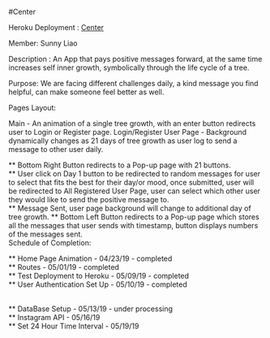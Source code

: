 #Center

Heroku Deployment : [Center](https://centering.herokuapp.com/)

Member: Sunny Liao

Description : An App that pays positive messages forward, at the same time increases self inner growth, symbolically through the life cycle of a tree.

Purpose: We are facing different challenges daily, a kind message you find helpful, can make someone feel better as well.

Pages Layout: 

Main - An animation of a single tree growth, with an enter button redirects user to Login or Register page.
Login/Register
User Page - Background dynamically changes as 21 days of tree growth as user log to send a message to other user daily.
                          
** Bottom Right Button redirects to a Pop-up page with 21 buttons.  
** User click on Day 1 button to be redirected to random messages for user to select that fits the best for their day/or mood, once submitted, user will be redirected to All Registered User Page, user can select which other user they would like to send the positive message to.                         
** Message Sent, user page background will change to additional day of tree growth.
** Bottom Left Button redirects to a Pop-up page which stores all the messages that user sends with timestamp, button displays numbers of the messages sent.
<br/> 
Schedule of Completion:

** Home Page Animation - 04/23/19 - completed <br/>
** Routes - 05/01/19 - completed <br/>
** Test Deployment to Heroku - 05/09/19 - completed <br/>
** User Authentication Set Up - 05/10/19 - completed <br/>
<br/>

** DataBase Setup - 05/13/19 - under processing <br/>
** Instagram API - 05/16/19 <br/>
** Set 24 Hour Time Interval - 05/19/19 <br/>



                          
                          
                          
              
                          
                          
              
                          
                          
              
              
